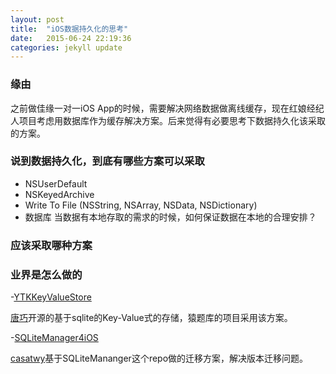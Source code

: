 ```yaml
---
layout: post
title:  "iOS数据持久化的思考"
date:   2015-06-24 22:19:36
categories: jekyll update
---
```

### 缘由

之前做佳缘一对一iOS App的时候，需要解决网络数据做离线缓存，现在红娘经纪人项目考虑用数据库作为缓存解决方案。后来觉得有必要思考下数据持久化该采取的方案。

### 说到数据持久化，到底有哪些方案可以采取

- NSUserDefault
- NSKeyedArchive
- Write To File (NSString, NSArray, NSData, NSDictionary)
- 数据库
当数据有本地存取的需求的时候，如何保证数据在本地的合理安排？

### 应该采取哪种方案

### 业界是怎么做的

-[YTKKeyValueStore](https://github.com/yuantiku/YTKKeyValueStore)

[唐巧](www.devtang.com)开源的基于sqlite的Key-Value式的存储，猿题库的项目采用该方案。

-[SQLiteManager4iOS](https://github.com/casatwy/SQLiteManager4iOS)

[casatwy](http://casatwy.com/)基于SQLiteMananger这个repo做的迁移方案，解决版本迁移问题。

